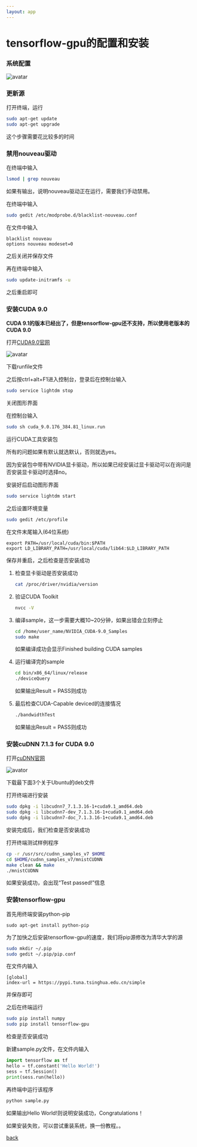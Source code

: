```yaml
---
layout: app
---
```


# tensorflow-gpu的配置和安装
### 系统配置

![avatar](/blog_2_1.png)

### 更新源

打开终端，运行

```sh
sudo apt-get update	
sudo apt-get upgrade
```

这个步骤需要花比较多的时间

### 禁用nouveau驱动

在终端中输入

```sh
lsmod | grep nouveau
```

如果有输出，说明nouveau驱动正在运行，需要我们手动禁用。

在终端中输入

```sh
sudo gedit /etc/modprobe.d/blacklist-nouveau.conf
```
	
在文件中输入
	
	blacklist nouveau
	options nouveau modeset=0
	
之后关闭并保存文件

再在终端中输入

```sh
sudo update-initramfs -u
```

之后重启即可

### 安装CUDA 9.0

**CUDA 9.1的版本已经出了，但是tensorflow-gpu还不支持，所以使用老版本的CUDA 9.0**

打开[CUDA9.0官网](https://developer.nvidia.com/cuda-90-download-archive)

![avatar](/blog_2_2.png)

下载runfile文件

之后按ctrl+alt+F1进入控制台，登录后在控制台输入

```sh
sudo service lightdm stop
```
	
关闭图形界面

在控制台输入

```sh
sudo sh cuda_9.0.176_384.81_linux.run
```
	
运行CUDA工具安装包

所有的问题如果有默认就选默认，否则就选yes。

因为安装包中带有NVIDIA显卡驱动，所以如果已经安装过显卡驱动可以在询问是否安装显卡驱动时选择no。

安装好后启动图形界面

```sh
sudo service lightdm start
```
	
之后设置环境变量

```sh
sudo gedit /etc/profile
```
	
在文件末尾输入(64位系统)

	export PATH=/usr/local/cuda/bin:$PATH
	export LD_LIBRARY_PATH=/usr/local/cuda/lib64:$LD_LIBRARY_PATH
	
保存并重启，之后检查是否安装成功

1. 检查显卡驱动是否安装成功

	```sh
	cat /proc/driver/nvidia/version
	```
	
2. 验证CUDA Toolkit

	```sh
	nvcc -V
	```
	
3. 编译sample，这一步需要大概10~20分钟，如果出错会立刻停止

	```sh
	cd /home/user_name/NVIDIA_CUDA-9.0_Samples
	sudo make
	```
		
	如果编译成功会显示Finished building CUDA samples
	
4. 运行编译完的sample

	```sh
	cd bin/x86_64/linux/release
	./deviceQuery
	```
	
	如果输出Result = PASS则成功

5. 最后检查CUDA-Capable deviced的连接情况

	```sh
	./bandwidthTest
	```
	
	如果输出Result = PASS则成功
	
### 安装cuDNN 7.1.3 for CUDA 9.0

打开[cuDNN官网](https://developer.nvidia.com/cudnn)

![avator](/blog_2_3.png)

下载最下面3个关于Ubuntu的deb文件

打开终端进行安装

```sh
sudo dpkg -i libcudnn7_7.1.3.16-1+cuda9.1_amd64.deb
sudo dpkg -i libcudnn7-dev_7.1.3.16-1+cuda9.1_amd64.deb
sudo dpkg -i libcudnn7-doc_7.1.3.16-1+cuda9.1_amd64.deb
```
	
安装完成后，我们检查是否安装成功

打开终端测试样例程序

```sh
cp -r /usr/src/cudnn_samples_v7 $HOME
cd $HOME/cudnn_samples_v7/mnistCUDNN
make clean && make
./mnistCUDNN
```

如果安装成功，会出现“Test passed!”信息

### 安装tensorflow-gpu

首先用终端安装python-pip

	sudo apt-get install python-pip
	
为了加快之后安装tensorflow-gpu的速度，我们将pip源修改为清华大学的源

```sh
sudo mkdir ~/.pip
sudo gedit ~/.pip/pip.conf
```
	
在文件内输入

	[global]
	index-url = https://pypi.tuna.tsinghua.edu.cn/simple
	
并保存即可

之后在终端运行

```sh
sudo pip install numpy
sudo pip install tensorflow-gpu
```
	
检查是否安装成功

新建sample.py文件，在文件内输入

```python
import tensorflow as tf
hello = tf.constant('Hello World!')
sess = tf.Session()
print(sess.run(hello))
```

再终端中运行该程序

```sh
python sample.py
```
	
如果输出Hello World!则说明安装成功，Congratulations！

如果安装失败，可以尝试重装系统，换一份教程。。
	
[back](./)
